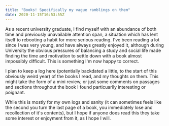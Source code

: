```yaml
---
title: "Books! Specifically my vague ramblings on them"
date: 2020-11-15T16:53:55Z
---
```


As a recent university graduate, I find myself with an abundance of both time and previously unavailable attention span, a situation which has lent itself to rebooting a habit for more serious reading. I've been reading a lot since I was very young, and have always greatly enjoyed it, although during University the obvious pressures of balancing a study and social life made finding the time and motivation to settle down with a book almost impossibly difficult. This is something I'm now happy to correct. 


I plan to keep a log here (potentially backdated a little, to the start of this obviously weird year) of the books I read, and my thoughts on them. This might take the form of a mini review, or just some comments on passages and sections throughout the book I found particuarlly interesting or poignant. 

While this is mostly for my own logs and sanity (it can sometimes feels like the second you turn the last page of a book, you immediately lose and recollection of it's contents), but I hope if anyone does read this they take some interest or enjoyment from it, as I hope I will. 




